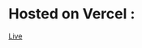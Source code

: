 <h1>
    Hosted on Vercel : 
</h1>

<a href="https://ionio-mern-quiz.vercel.app/" target="__blank">Live</a>